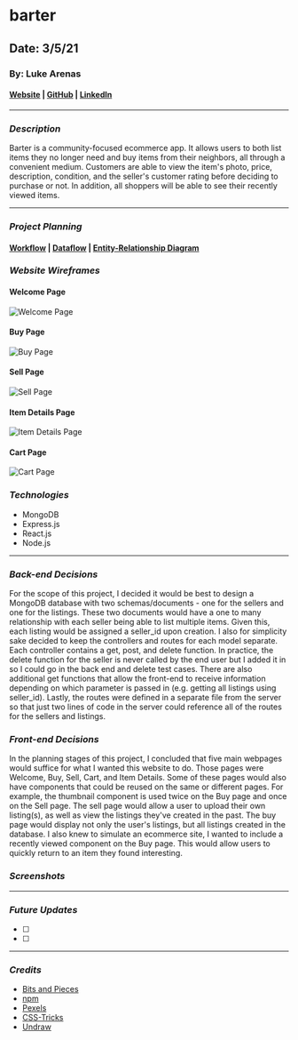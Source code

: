 # barter

## Date: 3/5/21

### By: Luke Arenas

#### [Website](https://lukearenas.github.io/Personal-Website/) | [GitHub](https://github.com/LukeArenas) | [LinkedIn](https://www.linkedin.com/in/lukearenas/)

---

### ***Description***

Barter is a community-focused ecommerce app. It allows users to both list items they no longer need and buy items from their neighbors, all through a convenient medium. Customers are able to view the item's photo, price, description, condition, and the seller's customer rating before deciding to purchase or not. In addition, all shoppers will be able to see their recently viewed items.

***

### ***Project Planning***

 #### [Workflow](https://trello.com/b/3sCCi1g8/barter) | [Dataflow](https://lucid.app/lucidchart/5d649ab4-9a4d-464f-a853-ad56af8501d7/edit?beaconFlowId=24E8AFF870EC9DEF&page=0_0#) | [Entity-Relationship Diagram](https://app.diagrams.net/#G1XTHZyrNTRPlAOTUXTbyjESE6pbxWWU9L)

 ### ***Website Wireframes***

#### Welcome Page
 ![Welcome Page](wireframes/Welcome-Page.PNG)

#### Buy Page
![Buy Page](wireframes/Buy-Page.PNG)

#### Sell Page
![Sell Page](wireframes/Sell-Page.PNG)

#### Item Details Page
![Item Details Page](wireframes/Item-Details-Page.PNG)

#### Cart Page
![Cart Page](wireframes/Cart-Page.PNG)

### ***Technologies***

* MongoDB
* Express.js
* React.js
* Node.js

***

### ***Back-end Decisions***

For the scope of this project, I decided it would be best to design a MongoDB database with two schemas/documents - one for the sellers and one for the listings. These two documents would have a one to many relationship with each seller being able to list multiple items. Given this, each listing would be assigned a seller_id upon creation. I also for simplicity sake decided to keep the controllers and routes for each model separate. Each controller contains a get, post, and delete function. In practice, the delete function for the seller is never called by the end user but I added it in so I could go in the back end and delete test cases. There are also additional get functions that allow the front-end to receive information depending on which parameter is passed in (e.g. getting all listings using seller_id). Lastly, the routes were defined in a separate file from the server so that just two lines of code in the server could reference all of the routes for the sellers and listings.

### ***Front-end Decisions***

In the planning stages of this project, I concluded that five main webpages would suffice for what I wanted this website to do. Those pages were Welcome, Buy, Sell, Cart, and Item Details. Some of these pages would also have components that could be reused on the same or different pages. For example, the thumbnail component is used twice on the Buy page and once on the Sell page. The sell page would allow a user to upload their own listing(s), as well as view the listings they've created in the past. The buy page would display not only the user's listings, but all listings created in the database. I also knew to simulate an ecommerce site, I wanted to include a recently viewed component on the Buy page. This would allow users to quickly return to an item they found interesting.


### ***Screenshots***



***

### ***Future Updates***

- [ ] 
- [ ] 

***

### ***Credits***

* [Bits and Pieces](https://blog.bitsrc.io/must-know-concepts-of-react-router-fb9c8cc3c12)
* [npm](https://www.npmjs.com/package/react-currency-input-field)
* [Pexels](https://www.pexels.com/)
* [CSS-Tricks](https://css-tricks.com/)
* [Undraw](https://undraw.co/)
